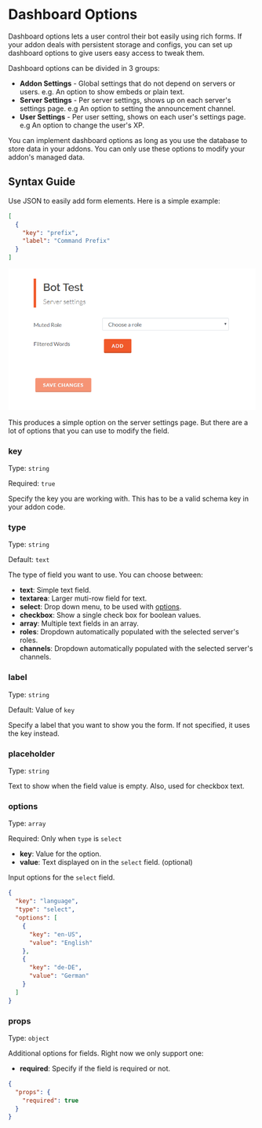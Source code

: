 # Dashboard Options

Dashboard options lets a user control their bot easily using rich forms.
If your addon deals with persistent storage and configs, you can set up dashboard options to give users easy access to tweak them.

Dashboard options can be divided in 3 groups:

- **Addon Settings** - Global settings that do not depend on servers or users. e.g. An option to show embeds or plain text.
- **Server Settings** - Per server settings, shows up on each server's settings page. e.g An option to setting the announcement channel.
- **User Settings** - Per user setting, shows on each user's settings page. e.g An option to change the user's XP.

You can implement dashboard options as long as you use the database to store data in your addons.
You can only use these options to modify your addon's managed data.

## Syntax Guide

Use JSON to easily add form elements. Here is a simple example:

```json
[
  {
    "key": "prefix",
    "label": "Command Prefix"
  }
]
```

![DashOption1](/assets/img/dashoption1.jpg)

This produces a simple option on the server settings page. But there are a lot of options that you can use to modify the field.

### key

Type: `string`

Required: `true`

Specify the key you are working with. This has to be a valid schema key in your addon code.

### type

Type: `string`

Default: `text`

The type of field you want to use. You can choose between:

- **text**: Simple text field.
- **textarea**: Larger muti-row field for text.
- **select**: Drop down menu, to be used with [options](#options).
- **checkbox**: Show a single check box for boolean values.
- **array**: Multiple text fields in an array.
- **roles**: Dropdown automatically populated with the selected server's roles.
- **channels**: Dropdown automatically populated with the selected server's channels.

### label

Type: `string`

Default: Value of `key`

Specify a label that you want to show you the form. If not specified, it uses the key instead.

### placeholder

Type: `string`

Text to show when the field value is empty. Also, used for checkbox text.

### options

Type: `array`

Required: Only when `type` is `select`

- **key**: Value for the option.
- **value**: Text displayed on in the `select` field. (optional)

Input options for the `select` field.

```json
{
  "key": "language",
  "type": "select",
  "options": [
    {
      "key": "en-US",
      "value": "English"
    },
    {
      "key": "de-DE",
      "value": "German"
    }
  ]
}
```

### props

Type: `object`

Additional options for fields. Right now we only support one:

- **required**: Specify if the field is required or not.

```json
{
  "props": {
    "required": true
  }
}
```
